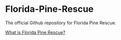 # Florida-Pine-Rescue
The official Github repository for Florida Pine Rescue.

[What is Florida Pine Rescue?]([https://github.com/jabigailjoseph/Florida-Pine-Rescue](https://github.com/jabigailjoseph/Florida-Pine-Rescue/blob/main/Florida%20Pine%20Rescue.pdf)https://github.com/jabigailjoseph/Florida-Pine-Rescue/blob/main/Florida%20Pine%20Rescue.pdf)
